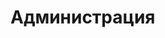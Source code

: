 
# Администрация

<Card style="width: 25rem; overflow: hidden" class="m-0">
    <template #header>
        <img alt="user header" src="https://cravatar.eu/avatar/Szarkan/600.png" />
    </template>
    <template #title>Szarkan, Серёжа</template>
    <template #subtitle>Всекотец, основатель</template>
</Card>

<Divider layout="vertical" />

<Card style="width: 25rem; overflow: hidden" class="m-0">
    <template #header>
        <img alt="user header" src="https://cravatar.eu/avatar/CharaBell/600.png" />
    </template>
    <template #title>CharaBell</template>
    <template #subtitle>Жена Всекотца</template>
</Card>